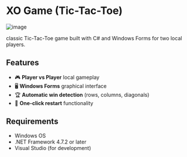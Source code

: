 # XO Game (Tic-Tac-Toe)

![image](https://github.com/user-attachments/assets/0941a99b-f62c-4d13-9db8-d661bb31bbe6)


 classic Tic-Tac-Toe game built with C# and Windows Forms for two local players.

## Features

- 🎮 **Player vs Player** local gameplay
- 🖥️ **Windows Forms** graphical interface
- 🏆 **Automatic win detection** (rows, columns, diagonals)
- 🔄 **One-click restart** functionality

## Requirements

- Windows OS
- .NET Framework 4.7.2 or later
- Visual Studio (for development)
